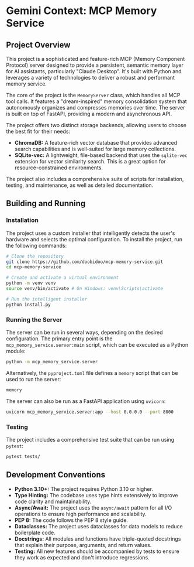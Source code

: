 # Gemini Context: MCP Memory Service

## Project Overview

This project is a sophisticated and feature-rich MCP (Memory Component Protocol) server designed to provide a persistent, semantic memory layer for AI assistants, particularly "Claude Desktop". It's built with Python and leverages a variety of technologies to deliver a robust and performant memory service.

The core of the project is the `MemoryServer` class, which handles all MCP tool calls. It features a "dream-inspired" memory consolidation system that autonomously organizes and compresses memories over time. The server is built on top of FastAPI, providing a modern and asynchronous API.

The project offers two distinct storage backends, allowing users to choose the best fit for their needs:

*   **ChromaDB:** A feature-rich vector database that provides advanced search capabilities and is well-suited for large memory collections.
*   **SQLite-vec:** A lightweight, file-based backend that uses the `sqlite-vec` extension for vector similarity search. This is a great option for resource-constrained environments.

The project also includes a comprehensive suite of scripts for installation, testing, and maintenance, as well as detailed documentation.

## Building and Running

### Installation

The project uses a custom installer that intelligently detects the user's hardware and selects the optimal configuration. To install the project, run the following commands:

```bash
# Clone the repository
git clone https://github.com/doobidoo/mcp-memory-service.git
cd mcp-memory-service

# Create and activate a virtual environment
python -m venv venv
source venv/bin/activate # On Windows: venv\Scripts\activate

# Run the intelligent installer
python install.py
```

### Running the Server

The server can be run in several ways, depending on the desired configuration. The primary entry point is the `mcp_memory_service.server:main` script, which can be executed as a Python module:

```bash
python -m mcp_memory_service.server
```

Alternatively, the `pyproject.toml` file defines a `memory` script that can be used to run the server:

```bash
memory
```

The server can also be run as a FastAPI application using `uvicorn`:

```bash
uvicorn mcp_memory_service.server:app --host 0.0.0.0 --port 8000
```

### Testing

The project includes a comprehensive test suite that can be run using `pytest`:

```bash
pytest tests/
```

## Development Conventions

*   **Python 3.10+:** The project requires Python 3.10 or higher.
*   **Type Hinting:** The codebase uses type hints extensively to improve code clarity and maintainability.
*   **Async/Await:** The project uses the `async/await` pattern for all I/O operations to ensure high performance and scalability.
*   **PEP 8:** The code follows the PEP 8 style guide.
*   **Dataclasses:** The project uses dataclasses for data models to reduce boilerplate code.
*   **Docstrings:** All modules and functions have triple-quoted docstrings that explain their purpose, arguments, and return values.
*   **Testing:** All new features should be accompanied by tests to ensure they work as expected and don't introduce regressions.
